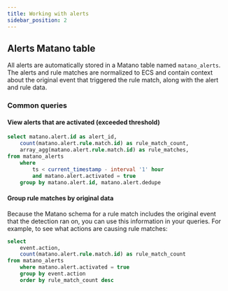 ```yaml
---
title: Working with alerts
sidebar_position: 2
---
```


## Alerts Matano table

All alerts are automatically stored in a Matano table named `matano_alerts`. The alerts and rule matches are normalized to ECS and contain context about the original event that triggered the rule match, along with the alert and rule data.

### Common queries

#### View alerts that are activated (exceeded threshold)

```sql
select matano.alert.id as alert_id,
    count(matano.alert.rule.match.id) as rule_match_count,
    array_agg(matano.alert.rule.match.id) as rule_matches,
from matano_alerts
    where
        ts < current_timestamp - interval '1' hour
        and matano.alert.activated = true
    group by matano.alert.id, matano.alert.dedupe
```

#### Group rule matches by original data

Because the Matano schema for a rule match includes the original event that the detection ran on, you can use this information in your queries. For example, to see what actions are causing rule matches:

```sql
select
    event.action,
    count(matano.alert.rule.match.id) as rule_match_count
from matano_alerts
    where matano.alert.activated = true
    group by event.action
    order by rule_match_count desc
```
